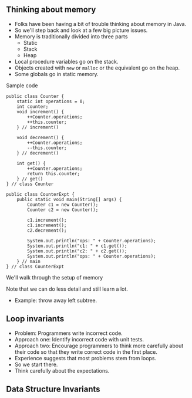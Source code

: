 Thinking about memory
---------------------

* Folks have been having a bit of trouble thinking about memory in
  Java.
* So we'll step back and look at a few big picture issues.
* Memory is traditionally divided into three parts
    * Static
    * Stack
    * Heap
* Local procedure variables go on the stack.
* Objects created with `new` or `malloc` or the equivalent go on the
  heap.
* Some globals go in static memory.

Sample code

    public class Counter {
        static int operations = 0;
        int counter;
        void increment() {
            ++Counter.operations;
            ++this.counter;
        } // increment()

        void decrement() {
            ++Counter.operations;
            --this.counter;
        } // decrement()

        int get() {
            ++Counter.operations;
            return this.counter;
        } // get()
    } // class Counter

    public class CounterExpt {
        public static void main(String[] args) {
            Counter c1 = new Counter();
            Counter c2 = new Counter();

            c1.increment();
            c1.increment();
            c2.decrement();

            System.out.println("ops: " + Counter.operations);
            System.out.println("c1: " + c1.get());
            System.out.println("c2: " + c2.get());
            System.out.println("ops: " + Counter.operations);
        } // main
    } // class CounterExpt
   
We'll walk through the setup of memory

Note that we can do less detail and still learn a lot.  

* Example: throw away left subtree.

Loop invariants
---------------

* Problem: Programmers write incorrect code.
* Approach one: Identify incorrect code with unit tests.
* Approach two: Encourage programmers to think more carefully about their
  code so that they write correct code in the first place.
* Experience suggests that most problems stem from loops.
* So we start there.
* Think carefully about the expectations.

Data Structure Invariants
-------------------------

